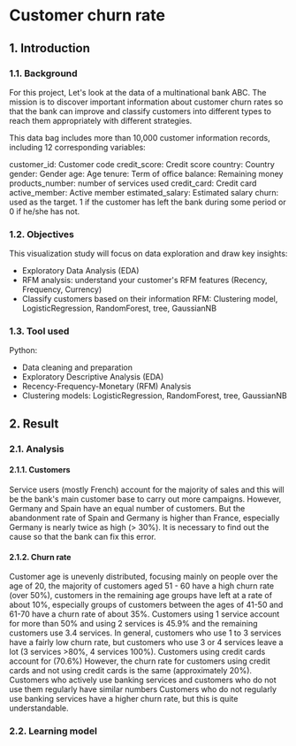 # Customer churn rate
## 1. Introduction
### 1.1. Background
For this project, Let's look at the data of a multinational bank ABC. The mission is to discover important information about customer churn rates so that the bank can improve and classify customers into different types to reach them appropriately with different strategies.

This data bag includes more than 10,000 customer information records, including 12 corresponding variables:

customer_id: Customer code
credit_score: Credit score
country: Country
gender: Gender
age: Age
tenure: Term of office
balance: Remaining money
products_number: number of services used
credit_card: Credit card
active_member: Active member
estimated_salary: Estimated salary
churn: used as the target. 1 if the customer has left the bank during some period or 0 if he/she has not.
### 1.2. Objectives
This visualization study will focus on data exploration and draw key insights:
-  Exploratory Data Analysis (EDA)
-  RFM analysis: understand your customer's RFM features (Recency, Frequency, Currency)
-  Classify customers based on their information RFM: Clustering model, LogisticRegression, RandomForest, tree, GaussianNB
### 1.3. Tool used
Python:
-  Data cleaning and preparation
-  Exploratory Descriptive Analysis (EDA)
-  Recency-Frequency-Monetary (RFM) Analysis
-  Clustering models: LogisticRegression, RandomForest, tree, GaussianNB
## 2. Result
### 2.1. Analysis
#### 2.1.1. Customers
  Service users (mostly French) account for the majority of sales and this will be the bank's main customer base to carry out more campaigns. 
  However, Germany and Spain have an equal number of customers. But the abandonment rate of Spain and Germany is higher than France, especially Germany is nearly twice as high (> 30%). It is necessary to find out the cause so that the bank can fix this error.
#### 2.1.2. Churn rate
  Customer age is unevenly distributed, focusing mainly on people over the age of 20, the majority of customers aged 51 - 60 have a high churn rate (over 50%), customers in the remaining age groups have left at a rate of about 10%, especially groups of customers between the ages of 41-50 and 61-70 have a churn rate of about 35%.
  Customers using 1 service account for more than 50% and using 2 services is 45.9% and the remaining customers use 3.4 services. In general, customers who use 1 to 3 services have a fairly low churn rate, but customers who use 3 or 4 services leave a lot (3 services >80%, 4 services 100%).
  Customers using credit cards account for (70.6%) However, the churn rate for customers using credit cards and not using credit cards is the same (approximately 20%).
  Customers who actively use banking services and customers who do not use them regularly have similar numbers Customers who do not regularly use banking services have a higher churn rate, but this is quite understandable.
### 2.2. Learning model


